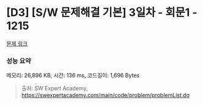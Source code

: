 # [D3] [S/W 문제해결 기본] 3일차 - 회문1 - 1215 

[문제 링크](https://swexpertacademy.com/main/code/problem/problemDetail.do?contestProbId=AV14QpAaAAwCFAYi) 

### 성능 요약

메모리: 26,896 KB, 시간: 136 ms, 코드길이: 1,696 Bytes



> 출처: SW Expert Academy, https://swexpertacademy.com/main/code/problem/problemList.do